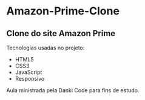 # Amazon-Prime-Clone
## Clone do site Amazon Prime 

Tecnologias usadas no projeto:

* HTML5
* CSS3
* JavaScript
* Responsivo

Aula ministrada pela Danki Code para fins de estudo.

